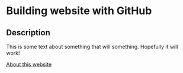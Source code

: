 # Building website with GitHub

## Description
This is some text about something that will something. Hopefully it will work!

[About this website](about.md)
